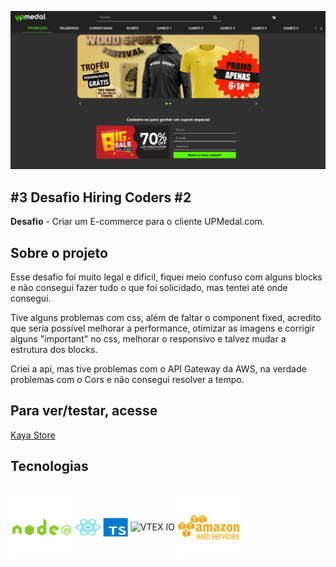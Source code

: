 ![Screenshot](screenshot.png)

## #3 Desafio Hiring Coders #2

<b>Desafio</b> - Criar um E-commerce para o cliente UPMedal.com.

## Sobre o projeto
Esse desafio foi muito legal e difícil, fiquei meio confuso com alguns blocks e não consegui fazer tudo o que foi solicidado, mas tentei até onde consegui.

Tive alguns problemas com css, além de faltar o component fixed, acredito que seria possível melhorar a performance, otimizar as imagens e corrigir alguns "important" no css, melhorar o responsivo e talvez mudar a estrutura dos blocks.

Criei a api, mas tive problemas com o API Gateway da AWS, na verdade problemas com o Cors e não consegui resolver a tempo.

## Para ver/testar, acesse

[Kaya Store](https://ogma--hiringcoders2021.myvtex.com/)

## Tecnologias

<div style="display: inline_block"><br>

<img align="center" alt="NodeJS" height="100" width="auto" src="https://raw.githubusercontent.com/devicons/devicon/00f02ef57fb7601fd1ddcc2fe6fe670fef3ae3e4/icons/nodejs/nodejs-plain-wordmark.svg" />
  <img align="center" alt="HTML" height="30" width="40" src="https://raw.githubusercontent.com/devicons/devicon/master/icons/react/react-original.svg"/>
   <img align="center" alt="Typescript" height="30" width="40" src="https://raw.githubusercontent.com/devicons/devicon/master/icons/typescript/typescript-plain.svg"/>
   <img align="center" alt="VTEX IO" height="50" width="50" src="https://avatars.githubusercontent.com/in/18749?s=40&v=4"/>

   <img align="center" alt="AWS" height="100" width="auto" src="https://raw.githubusercontent.com/devicons/devicon/00f02ef57fb7601fd1ddcc2fe6fe670fef3ae3e4/icons/amazonwebservices/amazonwebservices-plain-wordmark.svg"/>
</div>